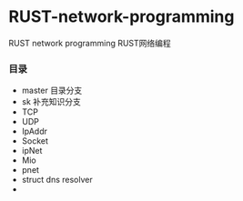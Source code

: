 # RUST-network-programming
RUST network programming  RUST网络编程

### 目录
- master 目录分支
- sk 补充知识分支
- TCP
- UDP
- IpAddr
- Socket
- ipNet
- Mio
- pnet
- struct dns resolver
- 